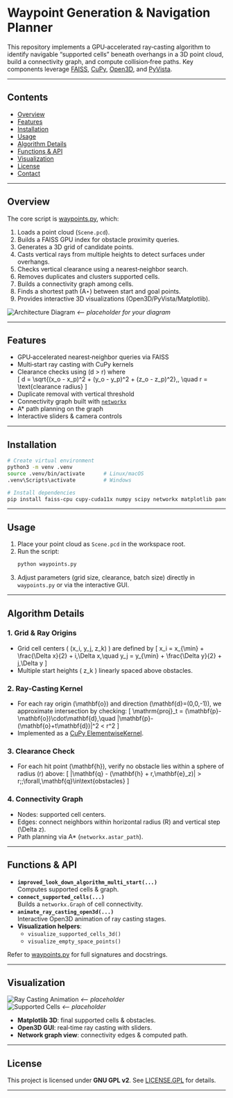 # Waypoint Generation & Navigation Planner

This repository implements a GPU‑accelerated ray‑casting algorithm to identify navigable “supported cells” beneath overhangs in a 3D point cloud, build a connectivity graph, and compute collision‑free paths. Key components leverage [FAISS](https://github.com/facebookresearch/faiss), [CuPy](https://cupy.dev/), [Open3D](http://www.open3d.org/), and [PyVista](https://docs.pyvista.org/).

---

## Contents

- [Overview](#overview)  
- [Features](#features)  
- [Installation](#installation)  
- [Usage](#usage)  
- [Algorithm Details](#algorithm-details)  
- [Functions & API](#functions--api)  
- [Visualization](#visualization)  
- [License](#license)  
- [Contact](#contact)  

---

## Overview

The core script is [waypoints.py](waypoints.py), which:

1. Loads a point cloud (`Scene.pcd`).  
2. Builds a FAISS GPU index for obstacle proximity queries.  
3. Generates a 3D grid of candidate points.  
4. Casts vertical rays from multiple heights to detect surfaces under overhangs.  
5. Checks vertical clearance using a nearest‑neighbor search.  
6. Removes duplicates and clusters supported cells.  
7. Builds a connectivity graph among cells.  
8. Finds a shortest path (A⋆) between start and goal points.  
9. Provides interactive 3D visualizations (Open3D/PyVista/Matplotlib).

![Architecture Diagram](docs/overview.png) _\<-- placeholder for your diagram_

---

## Features

- GPU‑accelerated nearest‑neighbor queries via FAISS  
- Multi‑start ray casting with CuPy kernels  
- Clearance checks using \(d > r\) where  
  \[
    d = \sqrt{(x_o - x_p)^2 + (y_o - y_p)^2 + (z_o - z_p)^2}\,, 
    \quad r = \text{clearance radius}
  \]  
- Duplicate removal with vertical threshold  
- Connectivity graph built with [`networkx`](https://networkx.org/)  
- A* path planning on the graph  
- Interactive sliders & camera controls  

---

## Installation

```sh
# Create virtual environment
python3 -m venv .venv
source .venv/bin/activate      # Linux/macOS
.venv\Scripts\activate         # Windows

# Install dependencies
pip install faiss-cpu cupy-cuda11x numpy scipy networkx matplotlib pandas pyvista open3d
```

---

## Usage

1. Place your point cloud as `Scene.pcd` in the workspace root.  
2. Run the script:
   ```sh
   python waypoints.py
   ```
3. Adjust parameters (grid size, clearance, batch size) directly in `waypoints.py` or via the interactive GUI.

---

## Algorithm Details

### 1. Grid & Ray Origins

- Grid cell centers \( (x_i, y_j, z_k) \) are defined by
  \[
    x_i = x_{\min} + \frac{\Delta x}{2} + i\,\Delta x,\quad
    y_j = y_{\min} + \frac{\Delta y}{2} + j\,\Delta y
  \]
- Multiple start heights \( z_k \) linearly spaced above obstacles.

### 2. Ray‑Casting Kernel

- For each ray origin \(\mathbf{o}\) and direction \(\mathbf{d}=(0,0,-1)\), we approximate intersection by checking:
  \[
    \mathrm{proj}_t = (\mathbf{p}-\mathbf{o})\cdot\mathbf{d},\quad
    \|\mathbf{p}- (\mathbf{o}+t\mathbf{d})\|^2 < r^2
  \]
- Implemented as a [CuPy ElementwiseKernel](waypoints.py).

### 3. Clearance Check

- For each hit point \(\mathbf{h}\), verify no obstacle lies within a sphere of radius \(r\) above:
  \[
    \|\mathbf{q} - (\mathbf{h} + r\,\mathbf{e}_z)\| > r\;\;\forall\,\mathbf{q}\in\text{obstacles}
  \]

### 4. Connectivity Graph

- Nodes: supported cell centers.  
- Edges: connect neighbors within horizontal radius \(R\) and vertical step \(\Delta z\).  
- Path planning via A* (`networkx.astar_path`).

---

## Functions & API

- **`improved_look_down_algorithm_multi_start(...)`**  
  Computes supported cells & graph.  
- **`connect_supported_cells(...)`**  
  Builds a `networkx.Graph` of cell connectivity.  
- **`animate_ray_casting_open3d(...)`**  
  Interactive Open3D animation of ray casting stages.  
- **Visualization helpers**:  
  - `visualize_supported_cells_3d()`  
  - `visualize_empty_space_points()`

Refer to [waypoints.py](waypoints.py) for full signatures and docstrings.

---

## Visualization

![Ray Casting Animation](docs/ray_casting.png) _\<-- placeholder_  
![Supported Cells](docs/supported_cells.png) _\<-- placeholder_  

- **Matplotlib 3D**: final supported cells & obstacles.  
- **Open3D GUI**: real‑time ray casting with sliders.  
- **Network graph view**: connectivity edges & computed path.

---

## License

This project is licensed under **GNU GPL v2**. See [LICENSE.GPL](LICENSE.GPL) for details.

---
